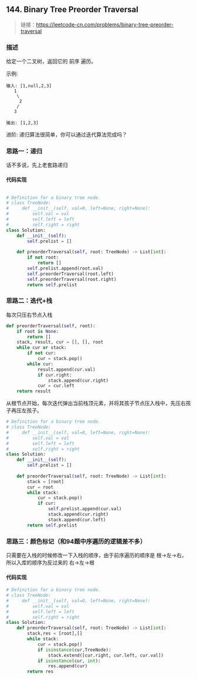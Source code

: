 ## 144. Binary Tree Preorder Traversal
>链接：https://leetcode-cn.com/problems/binary-tree-preorder-traversal

### 描述

给定一个二叉树，返回它的 前序 遍历。

示例:
```shell
输入: [1,null,2,3]  
   1
    \
     2
    /
   3 

输出: [1,2,3]
```
进阶: 递归算法很简单，你可以通过迭代算法完成吗？

### 思路一：递归
话不多说，先上老套路递归
#### 代码实现
```python

# Definition for a binary tree node.
# class TreeNode:
#     def __init__(self, val=0, left=None, right=None):
#         self.val = val
#         self.left = left
#         self.right = right
class Solution:
    def __init__(self):
        self.prelist = []
        
    def preorderTraversal(self, root: TreeNode) -> List[int]:
        if not root:
            return []
        self.prelist.append(root.val)
        self.preorderTraversal(root.left)
        self.preorderTraversal(root.right)
        return self.prelist
```

### 思路二：迭代+栈
每次只压右节点入栈
```python
def preorderTraversal(self, root):
    if root is None:
        return []
    stack, result, cur = [], [], root
    while cur or stack:
        if not cur:
            cur = stack.pop()
        while cur:
            result.append(cur.val)
            if cur.right:
                stack.append(cur.right)
            cur = cur.left
    return result

```

从根节点开始，每次迭代弹出当前栈顶元素，并将其孩子节点压入栈中，先压右孩子再压左孩子。

```python
# Definition for a binary tree node.
# class TreeNode:
#     def __init__(self, val=0, left=None, right=None):
#         self.val = val
#         self.left = left
#         self.right = right
class Solution:
    def __init__(self):
        self.prelist = []
        
    def preorderTraversal(self, root: TreeNode) -> List[int]:
        stack = [root]
        cur = root
        while stack:
            cur = stack.pop()
            if cur:
                self.prelist.append(cur.val)
                stack.append(cur.right)
                stack.append(cur.left)
        return self.prelist
```
### 思路三：颜色标记（和94题中序遍历的逻辑差不多）
只需要在入栈的时候修改一下入栈的顺序，由于前序遍历的顺序是 根->左->右，所以入库的顺序为反过来的 右->左->根
#### 代码实现
```python
# Definition for a binary tree node.
# class TreeNode:
#     def __init__(self, val=0, left=None, right=None):
#         self.val = val
#         self.left = left
#         self.right = right
class Solution:
    def preorderTraversal(self, root: TreeNode) -> List[int]:
        stack,res = [root],[]
        while stack:
            cur = stack.pop()
            if isinstance(cur,TreeNode):
                stack.extend([cur.right, cur.left, cur.val])
            if isinstance(cur, int):
                res.append(cur)
        return res
```



